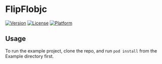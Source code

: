 # FlipFlobjc

[![Version](https://img.shields.io/cocoapods/v/FlipFlobjc.svg?style=flat)](http://cocoapods.org/pods/FlipFlobjc)
[![License](https://img.shields.io/cocoapods/l/FlipFlobjc.svg?style=flat)](http://cocoapods.org/pods/FlipFlobjc)
[![Platform](https://img.shields.io/cocoapods/p/FlipFlobjc.svg?style=flat)](http://cocoapods.org/pods/FlipFlobjc)

## Usage

To run the example project, clone the repo, and run `pod install` from the Example directory first.